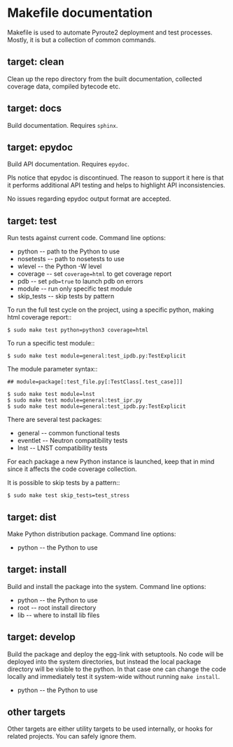 Makefile documentation
======================

Makefile is used to automate Pyroute2 deployment and test
processes. Mostly, it is but a collection of common commands.


target: clean
-------------

Clean up the repo directory from the built documentation,
collected coverage data, compiled bytecode etc.

target: docs
------------

Build documentation. Requires `sphinx`.

target: epydoc
--------------

Build API documentation. Requires `epydoc`.

Pls notice that epydoc is discontinued. The reason to support
it here is that it performs additional API testing and helps
to highlight API inconsistencies.

No issues regarding epydoc output format are accepted.

target: test
------------

Run tests against current code. Command line options:

* python -- path to the Python to use
* nosetests -- path to nosetests to use
* wlevel -- the Python -W level
* coverage -- set `coverage=html` to get coverage report
* pdb -- set `pdb=true` to launch pdb on errors
* module -- run only specific test module
* skip_tests -- skip tests by pattern

To run the full test cycle on the project, using a specific
python, making html coverage report::

    $ sudo make test python=python3 coverage=html

To run a specific test module::

    $ sudo make test module=general:test_ipdb.py:TestExplicit

The module parameter syntax::

    ## module=package[:test_file.py[:TestClass[.test_case]]]

    $ sudo make test module=lnst
    $ sudo make test module=general:test_ipr.py
    $ sudo make test module=general:test_ipdb.py:TestExplicit

There are several test packages:

* general -- common functional tests
* eventlet -- Neutron compatibility tests
* lnst -- LNST compatibility tests

For each package a new Python instance is launched, keep that
in mind since it affects the code coverage collection.

It is possible to skip tests by a pattern::

    $ sudo make test skip_tests=test_stress

target: dist
------------

Make Python distribution package. Command line options:

* python -- the Python to use

target: install
---------------

Build and install the package into the system. Command line options:

* python -- the Python to use
* root -- root install directory
* lib -- where to install lib files

target: develop
---------------

Build the package and deploy the egg-link with setuptools. No code
will be deployed into the system directories, but instead the local
package directory will be visible to the python. In that case one
can change the code locally and immediately test it system-wide
without running `make install`.

* python -- the Python to use

other targets
-------------

Other targets are either utility targets to be used internally,
or hooks for related projects. You can safely ignore them.

